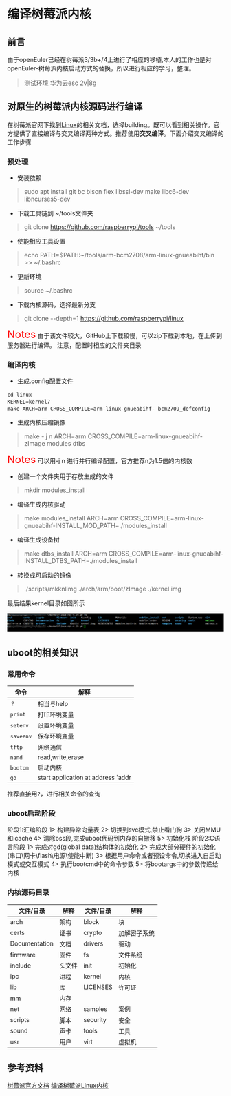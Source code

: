 # 编译树莓派内核
## 前言
由于openEuler已经在树莓派3/3b+/4上进行了相应的移植,本人的工作也是对openEuler-树莓派内核启动方式的替换，所以进行相应的学习，整理。
> 测试环境 华为云esc 2v|8g
## 对原生的树莓派内核源码进行编译
在树莓派官网下找到[Linux](https://www.raspberrypi.org/documentation/linux/)的相关文档，选择building。既可以看到相关操作。官方提供了直接编译与交叉编译两种方式。推荐使用**交叉编译**。下面介绍交叉编译的工作步骤
### 预处理
- 安装依赖
> sudo apt install git bc bison flex libssl-dev make libc6-dev libncurses5-dev

- 下载工具链到 ~/tools文件夹
>git clone https://github.com/raspberrypi/tools ~/tools

- 使能相应工具设置
> echo PATH=\$PATH:~/tools/arm-bcm2708/arm-linux-gnueabihf/bin >> ~/.bashrc

- 更新环境
> source ~/.bashrc

- 下载内核源码，选择最新分支

>git clone --depth=1 https://github.com/raspberrypi/linux

<font color = red size = 5>Notes</font>
由于该文件较大，GitHub上下载较慢，可以zip下载到本地，在上传到服务器进行编译。
注意，配置时相应的文件夹目录

### 编译内核
- 生成.config配置文件
```
cd linux 
KERNEL=kernel7
make ARCH=arm CROSS_COMPILE=arm-linux-gnueabihf- bcm2709_defconfig
```

- 生成内核压缩镜像
> make - j n ARCH=arm CROSS_COMPILE=arm-linux-gnueabihf- zImage modules dtbs

<font color = red size = 5>Notes</font>
可以用-j n 进行并行编译配置，官方推荐n为1.5倍的内核数

- 创建一个文件夹用于存放生成的文件
>mkdir modules_install	

- 编译生成内核驱动
>make modules_install ARCH=arm CROSS_COMPILE=arm-linux-gnueabihf-INSTALL_MOD_PATH=./modules_install  

- 编译生成设备树
>make dtbs_install ARCH=arm CROSS_COMPILE=arm-linux-gnueabihf- INSTALL_DTBS_PATH=./modules_install

- 转换成可启动的镜像

> ./scripts/mkknlimg ./arch/arm/boot/zImage ./kernel.img	

最后结果kernel目录如图所示

![内核示意图](./asserts/内核示意图.png)

## uboot的相关知识
### 常用命令
|  命令   | 解释  |
|  ----  | ----  |
| `？`| 相当与help |
|`print` | 打印环境变量|
| `setenv`| 设置环境变量|
|`saveenv`|保存环境变量|
|`tftp`|网络通信|
|`nand`|read,write,erase|
|`bootom`|启动内核|
|`go`|start application at address 'addr|

推荐直接用`?`，进行相关命令的查询

### uboot启动阶段

阶段1:汇编阶段
	1> 构建异常向量表
	2> 切换到svc模式,禁止看门狗
	3> 关闭MMU和icache
	4> 清除bss段,完成uboot代码到内存的自搬移
	5> 初始化栈
阶段2:C语言阶段
	1> 完成对gd(global data)结构体的初始化
	2> 完成大部分硬件的初始化(串口\网卡\flash\电源\使能中断)
	3> 根据用户命令或者预设命令,切换进入自启动模式或交互模式
	4> 执行bootcmd中的命令参数
	5> 将bootargs中的参数传递给内核

### 内核源码目录
|  文件/目录   | 解释  |  文件/目录   | 解释  |
|  ----  | ----  | ---- | --- |
| arch		|架构		|	block			| 块	     |
| certs		|证书		|	crypto			| 加解密子系统	|
| Documentation	|文档	|	drivers		| 驱动   |
| firmware	|固件		|	fs 		| 文件系统	|
| include	|头文件		|	init			| 初始化	|
| ipc		|进程		|	kernel			| 内核		|
| lib		|库		|	LICENSES		| 许可证	|
| mm		|内存		|
| net 		|网络		|	samples			| 案例		|
| scripts	|脚本		|	security		| 安全		|
| sound 	|声卡		|	tools			| 工具		|
| usr		|用户		|	virt			| 虚拟机	|

## 参考资料

[树莓派官方文档](https://www.raspberrypi.org/documentation/linux/)
[编译树莓派Linux内核](https://www.pypyn.com/archives/category/raspberrypi/page/2/)

